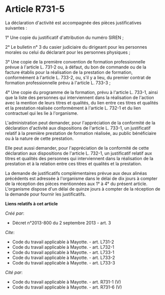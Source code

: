 # Article R731-5

La déclaration d'activité est accompagnée des pièces justificatives suivantes : 

1° Une copie du justificatif d'attribution du numéro SIREN ; 

2° Le bulletin n° 3 du casier judiciaire du dirigeant pour les personnes morales ou celui du déclarant pour les personnes
physiques ; 

3° Une copie de la première convention de formation professionnelle prévue à l'article L. 731-2 ou, à défaut, du bon de
commande ou de la facture établis pour la réalisation de la prestation de formation, conformément à l'article L. 733-2, ou,
s'il y a lieu, du premier contrat de formation professionnelle prévu à l'article L. 733-3 ; 

4° Une copie du programme de la formation, prévu à l'article L. 733-1, ainsi que la liste des personnes qui interviennent
dans la réalisation de l'action avec la mention de leurs titres et qualités, du lien entre ces titres et qualités et la
prestation réalisée conformément à l'article L. 732-1 et du lien contractuel qui les lie à l'organisme. 

L'administration peut demander, pour l'appréciation de la conformité de la déclaration d'activité aux dispositions de
l'article L. 733-1, un justificatif relatif à la première prestation de formation réalisée, au public bénéficiaire ou à la
nature de cette prestation. 

Elle peut aussi demander, pour l'appréciation de la conformité de cette déclaration aux dispositions de l'article L. 732-1,
un justificatif relatif aux titres et qualités des personnes qui interviennent dans la réalisation de la prestation et à la
relation entre ces titres et qualités et la prestation. 

La demande de justificatifs complémentaires prévue aux deux alinéas précédents est adressée à l'organisme dans le délai de
dix jours à compter de la réception des pièces mentionnées aux 1° à 4° du présent article. L'organisme dispose d'un délai de
quinze jours à compter de la réception de la demande pour fournir les justificatifs.

**Liens relatifs à cet article**

_Créé par_:

  - Décret n°2013-800 du 2 septembre 2013 - art. 3

_Cite_:

  - Code du travail applicable à Mayotte. - art. L731-2
  - Code du travail applicable à Mayotte. - art. L732-1
  - Code du travail applicable à Mayotte. - art. L733-1
  - Code du travail applicable à Mayotte. - art. L733-2
  - Code du travail applicable à Mayotte. - art. L733-3

_Cité par_:

  - Code du travail applicable à Mayotte. - art. R731-1 (V)
  - Code du travail applicable à Mayotte. - art. R731-6 (V)
